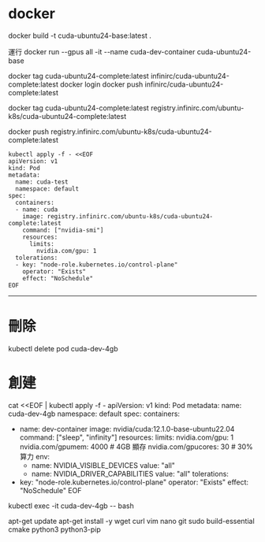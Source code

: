 # docker 
docker build -t cuda-ubuntu24-base:latest .

運行
docker run --gpus all -it --name cuda-dev-container cuda-ubuntu24-base


docker tag cuda-ubuntu24-complete:latest infinirc/cuda-ubuntu24-complete:latest
docker login
docker push infinirc/cuda-ubuntu24-complete:latest

docker tag cuda-ubuntu24-complete:latest registry.infinirc.com/ubuntu-k8s/cuda-ubuntu24-complete:latest

docker push registry.infinirc.com/ubuntu-k8s/cuda-ubuntu24-complete:latest

```
kubectl apply -f - <<EOF
apiVersion: v1
kind: Pod
metadata:
  name: cuda-test
  namespace: default
spec:
  containers:
  - name: cuda
    image: registry.infinirc.com/ubuntu-k8s/cuda-ubuntu24-complete:latest
    command: ["nvidia-smi"]
    resources:
      limits:
        nvidia.com/gpu: 1
  tolerations:
  - key: "node-role.kubernetes.io/control-plane"
    operator: "Exists"
    effect: "NoSchedule"
EOF

```











---
# 刪除
kubectl delete pod cuda-dev-4gb

# 創建
cat <<EOF | kubectl apply -f -
apiVersion: v1
kind: Pod
metadata:
  name: cuda-dev-4gb
  namespace: default
spec:
  containers:
  - name: dev-container
    image: nvidia/cuda:12.1.0-base-ubuntu22.04
    command: ["sleep", "infinity"]
    resources:
      limits:
        nvidia.com/gpu: 1
        nvidia.com/gpumem: 4000  # 4GB 顯存
        nvidia.com/gpucores: 30  # 30% 算力
    env:
    - name: NVIDIA_VISIBLE_DEVICES
      value: "all"
    - name: NVIDIA_DRIVER_CAPABILITIES
      value: "all"
  tolerations:
  - key: "node-role.kubernetes.io/control-plane"
    operator: "Exists"
    effect: "NoSchedule"
EOF

kubectl exec -it cuda-dev-4gb -- bash


apt-get update
apt-get install -y wget curl vim nano git sudo build-essential cmake python3 python3-pip
